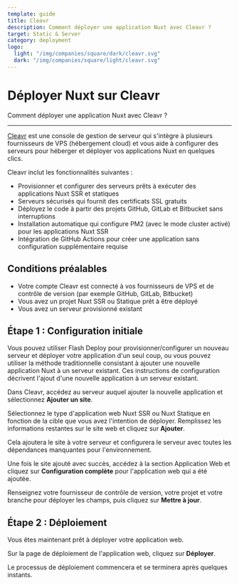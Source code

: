 ```yaml
---
template: guide
title: Cleavr
description: Comment déployer une application Nuxt avec Cleavr ?
target: Static & Server
category: deployment
logo:
  light: "/img/companies/square/dark/cleavr.svg"
  dark: "/img/companies/square/light/cleavr.svg"
---
```

# Déployer Nuxt sur Cleavr

Comment déployer une application Nuxt avec Cleavr ?

---

[Cleavr](https://cleavr.io) est une console de gestion de serveur qui s'intègre à plusieurs fournisseurs de VPS (hébergement cloud) et vous aide à configurer des serveurs pour héberger et déployer vos applications Nuxt en quelques clics.

Cleavr inclut les fonctionnalités suivantes :

- Provisionner et configurer des serveurs prêts à exécuter des applications Nuxt SSR et statiques
- Serveurs sécurisés qui fournit des certificats SSL gratuits
- Déployez le code à partir des projets GitHub, GitLab et Bitbucket sans interruptions
- Installation automatique qui configure PM2 (avec le mode cluster activé) pour les applications Nuxt SSR
- Intégration de GitHub Actions pour créer une application sans configuration supplémentaire requise

## Conditions préalables

- Votre compte Cleavr est connecté à vos fournisseurs de VPS et de contrôle de version (par exemple GitHub, GitLab, Bitbucket)
- Vous avez un projet Nuxt SSR ou Statique prêt à être déployé
- Vous avez un serveur provisionné existant

## Étape 1 : Configuration initiale

Vous pouvez utiliser Flash Deploy pour provisionner/configurer un nouveau serveur et déployer votre application d'un seul coup, ou vous pouvez utiliser la méthode traditionnelle consistant à ajouter une nouvelle application Nuxt à un serveur existant. Ces instructions de configuration décrivent l'ajout d'une nouvelle application à un serveur existant.

Dans Cleavr, accédez au serveur auquel ajouter la nouvelle application et sélectionnez **Ajouter un site**.

Sélectionnez le type d'application web Nuxt SSR ou Nuxt Statique en fonction de la cible que vous avez l'intention de déployer. Remplissez les informations restantes sur le site web et cliquez sur **Ajouter**.

Cela ajoutera le site à votre serveur et configurera le serveur avec toutes les dépendances manquantes pour l'environnement.

Une fois le site ajouté avec succès, accédez à la section Application Web et cliquez sur **Configuration complète** pour l'application web qui a été ajoutée.

Renseignez votre fournisseur de contrôle de version, votre projet et votre branche pour déployer les champs, puis cliquez sur **Mettre à jour**.

## Étape 2 : Déploiement

Vous êtes maintenant prêt à déployer votre application web.

Sur la page de déploiement de l'application web, cliquez sur **Déployer**.

Le processus de déploiement commencera et se terminera après quelques instants.
